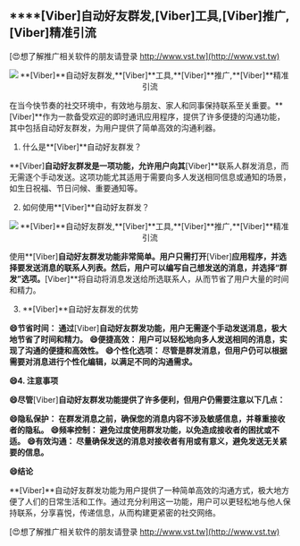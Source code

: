 ## ****[Viber]**自动好友群发,**[Viber]**工具,**[Viber]**推广,**[Viber]**精准引流**

[😍想了解推广相关软件的朋友请登录 http://www.vst.tw](http://www.vst.tw)

 <center><img src="https://vst.tw/MP4/tuiguang/png/4.png" alt="**[Viber]**自动好友群发,**[Viber]**工具,**[Viber]**推广,**[Viber]**精准引流"></center>

在当今快节奏的社交环境中，有效地与朋友、家人和同事保持联系至关重要。**[Viber]**作为一款备受欢迎的即时通讯应用程序，提供了许多便捷的沟通功能，其中包括自动好友群发，为用户提供了简单高效的沟通利器。

1. 什么是**[Viber]**自动好友群发？

**[Viber]**自动好友群发是一项功能，允许用户向其**[Viber]**联系人群发消息，而无需逐个手动发送。这项功能尤其适用于需要向多人发送相同信息或通知的场景，如生日祝福、节日问候、重要通知等。

2. 如何使用**[Viber]**自动好友群发？

 <center><img src="https://vst.tw/MP4/tuiguang/png/6.png" alt="**[Viber]**自动好友群发,**[Viber]**工具,**[Viber]**推广,**[Viber]**精准引流"></center>

使用**[Viber]**自动好友群发功能非常简单。用户只需打开**[Viber]**应用程序，并选择要发送消息的联系人列表。然后，用户可以编写自己想发送的消息，并选择“群发”选项。**[Viber]**将自动将消息发送给所选联系人，从而节省了用户大量的时间和精力。

3. **[Viber]**自动好友群发的优势

**😄节省时间： 通过**[Viber]**自动好友群发功能，用户无需逐个手动发送消息，极大地节省了时间和精力。**
**😄便捷高效： 用户可以轻松地向多人发送相同的消息，实现了沟通的便捷和高效性。**
**😄个性化选项： 尽管是群发消息，但用户仍可以根据需要对消息进行个性化编辑，以满足不同的沟通需求。**

**😄4. 注意事项**

**😄尽管**[Viber]**自动好友群发功能提供了许多便利，但用户仍需要注意以下几点：**

**😄隐私保护： 在群发消息之前，确保您的消息内容不涉及敏感信息，并尊重接收者的隐私。**
**😄频率控制： 避免过度使用群发功能，以免造成接收者的困扰或不适。**
**😄有效沟通： 尽量确保发送的消息对接收者有用或有意义，避免发送无关紧要的信息。**

**😄结论**

**[Viber]**自动好友群发功能为用户提供了一种简单高效的沟通方式，极大地方便了人们的日常生活和工作。通过充分利用这一功能，用户可以更轻松地与他人保持联系，分享喜悦，传递信息，从而构建更紧密的社交网络。

[😍想了解推广相关软件的朋友请登录 http://www.vst.tw](http://www.vst.tw)



